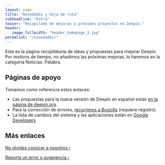 ```yaml
---
layout: page
title: "Novedades y hoja de ruta"
subheadline: "Extra"
teaser: "Recopilado de mejoras y próximos proyectos en Deepin."
header:
   image_fullwidth: "header_homepage_3.jpg"
permalink: "/novedades/"
---
```

Este es la página recopilatoria de ideas y propuestas para mejorar Deepin. Por motivos de tiempo, no añadimos las próximas mejoras, lo haremos en la categoría Noticias. Palabra.

## Páginas de apoyo

Tomamos como referencia estos enlaces:

* Las propuestas para la nueva versión de Deepin en español están [en la página de deepin.org](https://www.deepin.org/en/developer-community/planning/).
* Para la corrección de errores, [recurrimos a Bugzilla](https://bugzilla.deepin.io/) (requiere registro).
* La lista de cambios del sistema y las aplicaciones están en [Google Developers](https://groups.google.com/d/msg/deepin-developers/)

## Más enlaces

<a class="radius button small" href="{{ site.url }}{{ site.baseurl }}/info/">No olvides conocer a nosotros ›</a>

<a class="radius button small" href="{{ site.url }}{{ site.baseurl }}/tips/feedback/">Reporta un error o sugerencia ›</a>

